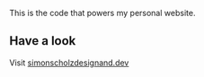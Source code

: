This is the code that powers my personal website.

## Have a look
Visit [simonscholzdesignand.dev](https://simonscholzdesignand.dev)
